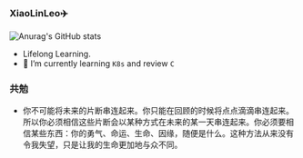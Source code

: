 ### XiaoLinLeo✈️

![Anurag's GitHub stats](https://github-readme-stats-taupe-phi.vercel.app/api?username=XiaolinLeo&count_private=true&show_icons=true)
- Lifelong Learning.
- 🌱 I’m currently learning `K8s` and review `C`

### 共勉
-    你不可能将未来的片断串连起来。你只能在回顾的时候将点点滴滴串连起来。所以你必须相信这些片断会以某种方式在未来的某一天串连起来。你必须要相信某些东西：你的勇气、命运、生命、因缘，随便是什么。这种方法从来没有令我失望，只是让我的生命更加地与众不同。


<!--
**XiaolinLeo/XiaolinLeo** is a ✨ _special_ ✨ repository because its `README.md` (this file) appears on your GitHub profile.
Here are some ideas to get you started:

- 🔭 I’m currently working on ...
- 🌱 I’m currently learning ...
- 👯 I’m looking to collaborate on ...
- 🤔 I’m looking for help with ...
- 💬 Ask me about ...
- 📫 How to reach me: ...
- 😄 Pronouns: ...
- ⚡ Fun fact: ...
-->
